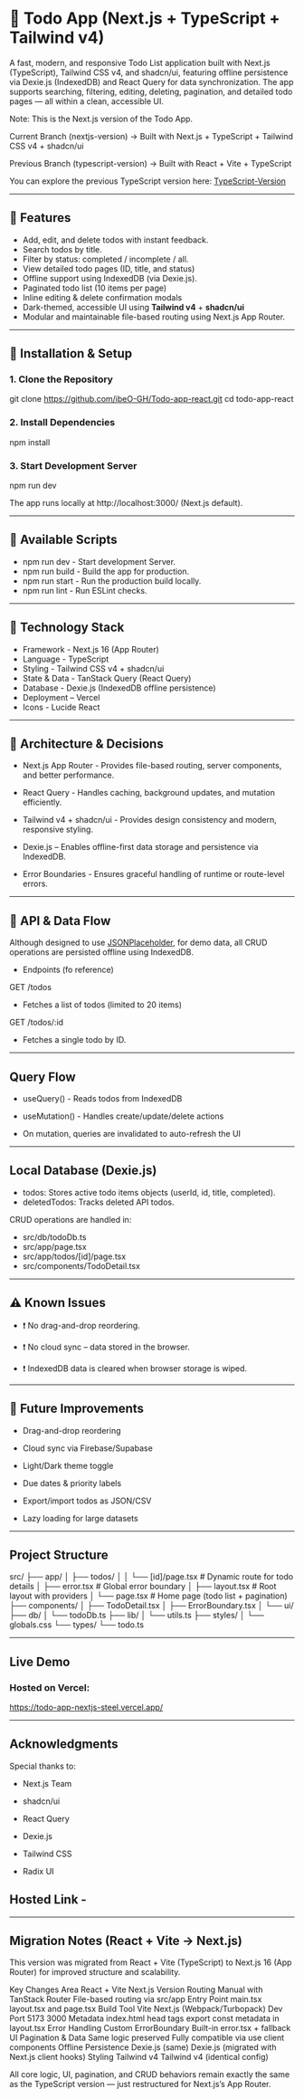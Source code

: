 # 📝 Todo App (Next.js + TypeScript + Tailwind v4)

A fast, modern, and responsive Todo List application built with Next.js (TypeScript), Tailwind CSS v4, and shadcn/ui, featuring offline persistence via Dexie.js (IndexedDB) and React Query for data synchronization.
The app supports searching, filtering, editing, deleting, pagination, and detailed todo pages — all within a clean, accessible UI.

Note: This is the Next.js version of the Todo App.

Current Branch (nextjs-version) → Built with Next.js + TypeScript + Tailwind CSS v4 + shadcn/ui

Previous Branch (typescript-version) → Built with React + Vite + TypeScript

You can explore the previous TypeScript version here: [TypeScript-Version](https://github.com/ibeO-GH/Todo-app-react/tree/typescript-version)

---

## 🌟 Features

- Add, edit, and delete todos with instant feedback.
- Search todos by title.
- Filter by status: completed / incomplete / all.
- View detailed todo pages (ID, title, and status)
- Offline support using IndexedDB (via Dexie.js).
- Paginated todo list (10 items per page)
- Inline editing & delete confirmation modals
- Dark-themed, accessible UI using **Tailwind v4** + **shadcn/ui**
- Modular and maintainable file-based routing using Next.js App Router.

---

## 🚀 Installation & Setup

### 1. Clone the Repository

git clone https://github.com/ibeO-GH/Todo-app-react.git
cd todo-app-react

### 2. Install Dependencies

npm install

### 3. Start Development Server

npm run dev

The app runs locally at http://localhost:3000/ (Next.js default).

---

## 📜 Available Scripts

- npm run dev - Start development Server.
- npm run build - Build the app for production.
- npm run start - Run the production build locally.
- npm run lint - Run ESLint checks.

---

## 🧱 Technology Stack

- Framework - Next.js 16 (App Router)
- Language - TypeScript
- Styling - Tailwind CSS v4 + shadcn/ui
- State & Data - TanStack Query (React Query)
- Database - Dexie.js (IndexedDB offline persistence)
- Deployment – Vercel
- Icons - Lucide React

---

## 🧠 Architecture & Decisions

- Next.js App Router - Provides file-based routing, server components, and better performance.

- React Query - Handles caching, background updates, and mutation efficiently.

- Tailwind v4 + shadcn/ui - Provides design consistency and modern, responsive styling.

- Dexie.js – Enables offline-first data storage and persistence via IndexedDB.

- Error Boundaries - Ensures graceful handling of runtime or route-level errors.

---

## 📡 API & Data Flow

Although designed to use [JSONPlaceholder](https://jsonplaceholder.typicode.com/), for demo data, all CRUD operations are persisted offline using IndexedDB.

- Endpoints (fo reference)

GET /todos

- Fetches a list of todos (limited to 20 items)

GET /todos/:id

- Fetches a single todo by ID.

---

## Query Flow

- useQuery() - Reads todos from IndexedDB

- useMutation() - Handles create/update/delete actions

- On mutation, queries are invalidated to auto-refresh the UI

---

## Local Database (Dexie.js)

- todos: Stores active todo items objects (userId, id, title, completed).
- deletedTodos: Tracks deleted API todos.

CRUD operations are handled in:

- src/db/todoDb.ts
- src/app/page.tsx
- src/app/todos/[id]/page.tsx
- src/components/TodoDetail.tsx

---

## ⚠️ Known Issues

- ❗ No drag-and-drop reordering.

- ❗ No cloud sync – data stored in the browser.

- ❗ IndexedDB data is cleared when browser storage is wiped.

---

## 🔮 Future Improvements

- Drag-and-drop reordering

- Cloud sync via Firebase/Supabase

- Light/Dark theme toggle

- Due dates & priority labels

- Export/import todos as JSON/CSV

- Lazy loading for large datasets

---

## Project Structure

src/
├── app/
│ ├── todos/
│ │ └── [id]/page.tsx # Dynamic route for todo details
│ ├── error.tsx # Global error boundary
│ ├── layout.tsx # Root layout with providers
│ └── page.tsx # Home page (todo list + pagination)
├── components/
│ ├── TodoDetail.tsx
│ ├── ErrorBoundary.tsx
│ └── ui/
├── db/
│ └── todoDb.ts
├── lib/
│ └── utils.ts
├── styles/
│ └── globals.css
└── types/
└── todo.ts

---

## Live Demo

### Hosted on Vercel:

https://todo-app-nextjs-steel.vercel.app/

---

## Acknowledgments

Special thanks to:

- Next.js Team

- shadcn/ui

- React Query

- Dexie.js

- Tailwind CSS

- Radix UI

## Hosted Link -

---

## Migration Notes (React + Vite → Next.js)

This version was migrated from React + Vite (TypeScript) to Next.js 16 (App Router) for improved structure and scalability.

Key Changes
Area React + Vite Next.js Version
Routing Manual with TanStack Router File-based routing via src/app
Entry Point main.tsx layout.tsx and page.tsx
Build Tool Vite Next.js (Webpack/Turbopack)
Dev Port 5173 3000
Metadata index.html head tags export const metadata in layout.tsx
Error Handling Custom ErrorBoundary Built-in error.tsx + fallback UI
Pagination & Data Same logic preserved Fully compatible via use client components
Offline Persistence Dexie.js (same) Dexie.js (migrated with Next.js client hooks)
Styling Tailwind v4 Tailwind v4 (identical config)

All core logic, UI, pagination, and CRUD behaviors remain exactly the same as the TypeScript version — just restructured for Next.js’s App Router.
